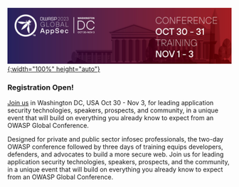 [![OWASP 2023 Global AppSec DC](/assets/images/AppSec_DC_2023_Banner_1200x300_V01.jpeg){:width="100%" height="auto"}](https://dc.globalappsec.org/)

### Registration Open!

[Join us](https://www.eventbrite.com/e/owasp-global-appsec-washington-dc-2023-tickets-519195877847) in Washington DC, USA Oct 30 - Nov 3, for leading application security technologies, speakers, prospects, and community, in a unique event that will build on everything you already know to expect from an OWASP Global Conference.

Designed for private and public sector infosec professionals, the two-day OWASP conference followed by three days of training equips developers, defenders, and advocates to build a more secure web. Join us for leading application security technologies, speakers, prospects, and the community, in a unique event that will build on everything you already know to expect from an OWASP Global Conference.

